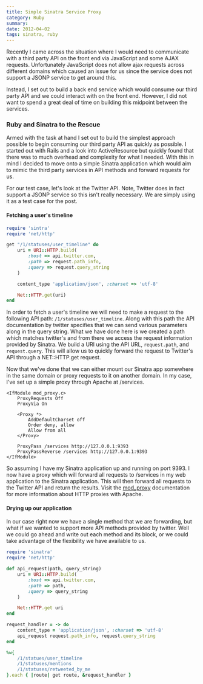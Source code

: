 ```yaml
---
title: Simple Sinatra Service Proxy
category: Ruby
summary: 
date: 2012-04-02
tags: sinatra, ruby
---
```


Recently I came across the situation where I would need to communicate with a third party API on the front
end via JavaScript and some AJAX requests. Unfortunately JavaScript does not allow ajax requests across different
domains which caused an issue for us since the service does not support a JSONP service to get around this.

Instead, I set out to build a back end service which would consume our third party API and we could interact
with on the front end. However, I did not want to spend a great deal of time on building this midpoint between
the services.

### Ruby and Sinatra to the Rescue

Armed with the task at hand I set out to build the simplest approach possible to begin consuming our third party
API as quickly as possible. I started out with Rails and a look into ActiveResource but quickly found that there was
to much overhead and complexity for what I needed. With this in mind I decided to move onto a simple Sinatra application which
would aim to mimic the third party services in API methods and forward requests for us.

For our test case, let's look at the Twitter API. Note, Twitter does in fact support a JSONP service so this isn't really necessary.
We are simply using it as a test case for the post.


#### Fetching a user's timeline

``` ruby
require 'sintra'
require 'net/http'

get "/1/statuses/user_timeline" do
    uri = URI::HTTP.build(
        :host => api.twitter.com,
        :path => request.path_info,
        :query => request.query_string
    )

    content_type 'application/json', :charset => 'utf-8'

    Net::HTTP.get(uri)
end
```

In order to fetch a user's timeline we will need to make a request to the following API path: `/1/statuses/user_timeline`. Along with this path
the API documentation by twitter specifies that we can send various parameters along in the query string. What we have done here is we created a path which matches
twitter's and from there we access the request information provided by Sinatra. We build a URI using the API URL, `request.path`, and `request.query`. This will allow us
to quickly forward the request to Twitter's API through a NET::HTTP.get request.

Now that we've done that we can either mount our Sinatra app somewhere in the same domain or proxy requests to it on another domain.  In my case, I've set up a simple
proxy through Apache at /services.

```
<IfModule mod_proxy.c>
    ProxyRequests Off
    ProxyVia On

    <Proxy *>
        AddDefaultCharset off
        Order deny, allow
        Allow from all
    </Proxy>

    ProxyPass /services http://127.0.0.1:9393
    ProxyPassReverse /services http://127.0.0.1:9393
</IfModule>
```

So assuming I have my Sinatra application up and running on port 9393. I now have a proxy which will forward all requests to /services in my web application
to the Sinatra application. This will then forward all requests to the Twitter API and return the results. Visit the [mod_proxy](http://httpd.apache.org/docs/2.0/mod/mod_proxy.html) documentation
for more information about HTTP proxies with Apache.

#### Drying up our application

In our case right now we have a single method that we are forwarding, but what if we wanted to support more API methods provided by twitter.  Well we could go ahead and write out
each method and its block, or we could take advantage of the flexibility we have available to us.

``` ruby
require 'sinatra'
require 'net/http'

def api_request(path, query_string)
    uri = URI::HTTP.build(
        :host => api.twitter.com,
        :path => path,
        :query => query_string
    )

    Net::HTTP.get uri
end

request_handler = -> do
    content_type = 'application/json', :charset => 'utf-8'
    api_request request.path_info, request.query_string
end

%w{
    /1/statues/user_timeline
    /1/statuses/mentions
    /1/statuses/retweeted_by_me
}.each { |route| get route, &request_handler }
```

